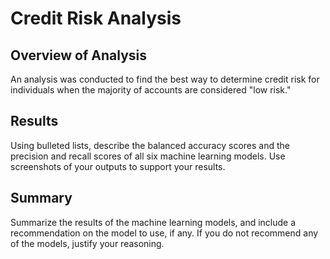 # Credit Risk Analysis

## Overview of Analysis
An analysis was conducted to find the best way to determine credit risk for individuals when the majority of accounts are considered "low risk." 

## Results
Using bulleted lists, describe the balanced accuracy scores and the precision and recall scores of all six machine learning models. Use screenshots of your outputs to support your results.

## Summary
Summarize the results of the machine learning models, and include a recommendation on the model to use, if any. If you do not recommend any of the models, justify your reasoning.
